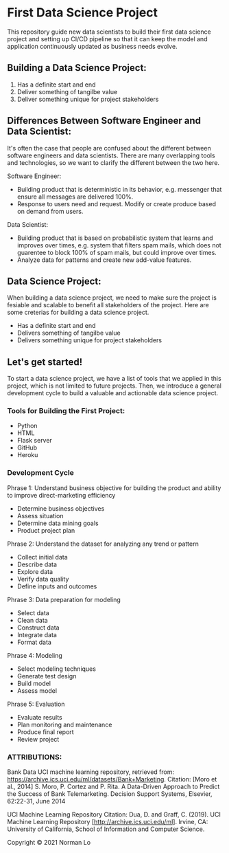 # First Data Science Project
This repository guide new data scientists to build their first data science project and setting up CI/CD pipeline so that it can keep the model and application continuously updated as business needs evolve.

## Building a Data Science Project:
1. Has a definite start and end 
2. Deliver something of tangilbe value
3. Deliver something unique for project stakeholders

## Differences Between Software Engineer and Data Scientist:
It's often the case that people are confused about the different between software engineers and data scientists. There are many overlapping tools and technologies, so we want to clarify the different between the two here. 

Software Engineer: 
- Building product that is deterministic in its behavior, e.g. messenger that ensure all messages are delivered 100%.
- Response to users need and request. Modify or create produce based on demand from users.

Data Scientist: 
- Building product that is based on probabilistic system that learns and improves over times, e.g. system that filters spam mails, which does not guarentee to block 100% of spam mails, but could improve over times.
- Analyze data for patterns and create new add-value features.

## Data Science Project:
When building a data science project, we need to make sure the project is fesiable and scalable to benefit all stakeholders of the project.  Here are some creterias for building a data science project.

- Has a definite start and end
- Delivers something of tangilbe value
- Delivers something unique for project stakeholders

## Let's get started!
To start a data science project, we have a list of tools that we applied in this project, which is not limited to future projects. Then, we introduce a general development cycle to build a valuable and actionable data science project.

### Tools for Building the First Project:
- Python
- HTML
- Flask server
- GitHub
- Heroku

### Development Cycle
Phrase 1: Understand business objective for building the product and ability to improve direct-marketing efficiency
- Determine business objectives
- Assess situation
- Determine data mining goals
- Product project plan

Phrase 2: Understand the dataset for analyzing any trend or pattern
- Collect initial data
- Describe data
- Explore data
- Verify data quality
- Define inputs and outcomes

Phrase 3: Data preparation for modeling
- Select data
- Clean data
- Construct data
- Integrate data
- Format data

Phrase 4: Modeling
- Select modeling techniques
- Generate test design
- Build model
- Assess model

Phrase 5: Evaluation
- Evaluate results
- Plan monitoring and maintenance
- Produce final report
- Review project

### ATTRIBUTIONS:
Bank Data
UCI machine learning repository, retrieved from:
https://archive.ics.uci.edu/ml/datasets/Bank+Marketing.
Citation: [Moro et al., 2014] S. Moro, P. Cortez and P. Rita. A Data-Driven Approach to Predict the Success of Bank Telemarketing. Decision Support Systems, Elsevier, 62:22-31, June 2014

UCI Machine Learning Repository Citation:
Dua, D. and Graff, C. (2019). UCI Machine Learning Repository [http://archive.ics.uci.edu/ml]. Irvine, CA: University of California, School of Information and Computer Science.

Copyright © 2021 Norman Lo
